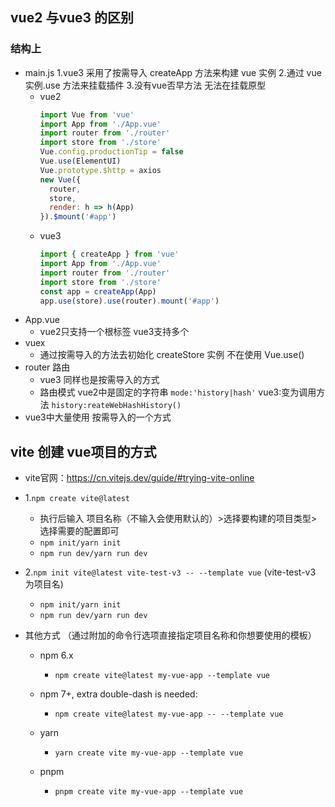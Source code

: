 ## vue2 与vue3 的区别
### 结构上
- main.js
  1.vue3 采用了按需导入 createApp 方法来构建 vue 实例
  2.通过 vue实例.use 方法来挂载插件
  3.没有vue否早方法 无法在挂载原型
  - vue2
    ```js
    import Vue from 'vue'
    import App from './App.vue'
    import router from './router'
    import store from './store'
    Vue.config.productionTip = false
    Vue.use(ElementUI)
    Vue.prototype.$http = axios
    new Vue({
      router,
      store,
      render: h => h(App)
    }).$mount('#app')
    ```
  - vue3
    ```js
    import { createApp } from 'vue'
    import App from './App.vue'
    import router from './router'
    import store from './store'
    const app = createApp(App)
    app.use(store).use(router).mount('#app')
    ```
- App.vue
  - vue2只支持一个根标签 vue3支持多个
- vuex 
  - 通过按需导入的方法去初始化 createStore 实例 不在使用 Vue.use() 
- router 路由
  - vue3 同样也是按需导入的方式
  - 路由模式 vue2中是固定的字符串 `mode:'history|hash'` vue3:变为调用方法 `history:reateWebHashHistory()`
- vue3中大量使用 按需导入的一个方式
## vite 创建 vue项目的方式
- vite官网：https://cn.vitejs.dev/guide/#trying-vite-online
- 1.`npm create vite@latest`
  - 执行后输入 项目名称（不输入会使用默认的）>选择要构建的项目类型>选择需要的配置即可
  - `npm init/yarn init`
  - `npm run dev/yarn run dev`

- 2.`npm init vite@latest vite-test-v3 -- --template vue` (vite-test-v3 为项目名)
  - `npm init/yarn init`
  - `npm run dev/yarn run dev`
- 其他方式 （通过附加的命令行选项直接指定项目名称和你想要使用的模板）
  - npm 6.x
    - `npm create vite@latest my-vue-app --template vue`

  - npm 7+, extra double-dash is needed:
    - `npm create vite@latest my-vue-app -- --template vue`

  - yarn
    - `yarn create vite my-vue-app --template vue`

  - pnpm
    - `pnpm create vite my-vue-app --template vue`

##
##
##
##